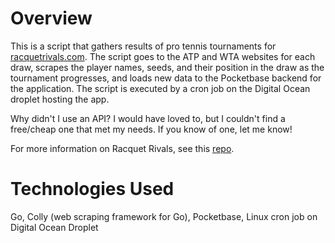 # Overview

This is a script that gathers results of pro tennis tournaments for [racquetrivals.com](https://www.racquetrivals.com). The script goes to the ATP and WTA websites for each draw, scrapes the player names, seeds, and their position in the draw as the tournament progresses, and loads new data to the Pocketbase backend for the application. The script is executed by a cron job on the Digital Ocean droplet hosting the app.

Why didn't I use an API? I would have loved to, but I couldn't find a free/cheap one that met my needs. If you know of one, let me know!

For more information on Racquet Rivals, see this [repo](https://github.com/willbraun/tennis-bracket-frontend).

# Technologies Used

Go, Colly (web scraping framework for Go), Pocketbase, Linux cron job on Digital Ocean Droplet
